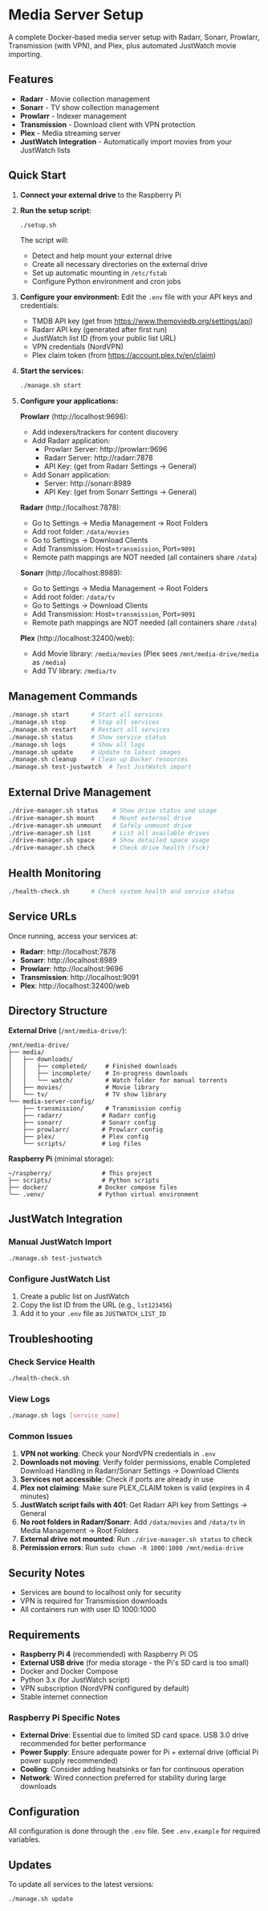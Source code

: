 # Media Server Setup

A complete Docker-based media server setup with Radarr, Sonarr, Prowlarr, Transmission (with VPN), and Plex, plus automated JustWatch movie importing.

## Features

- **Radarr** - Movie collection management
- **Sonarr** - TV show collection management
- **Prowlarr** - Indexer management
- **Transmission** - Download client with VPN protection
- **Plex** - Media streaming server
- **JustWatch Integration** - Automatically import movies from your JustWatch lists

## Quick Start

1. **Connect your external drive** to the Raspberry Pi

2. **Run the setup script:**

   ```bash
   ./setup.sh
   ```

   The script will:

   - Detect and help mount your external drive
   - Create all necessary directories on the external drive
   - Set up automatic mounting in `/etc/fstab`
   - Configure Python environment and cron jobs

3. **Configure your environment:**
   Edit the `.env` file with your API keys and credentials:

   - TMDB API key (get from https://www.themoviedb.org/settings/api)
   - Radarr API key (generated after first run)
   - JustWatch list ID (from your public list URL)
   - VPN credentials (NordVPN)
   - Plex claim token (from https://account.plex.tv/en/claim)

4. **Start the services:**

   ```bash
   ./manage.sh start
   ```

5. **Configure your applications:**

   **Prowlarr** (http://localhost:9696):

   - Add indexers/trackers for content discovery
   - Add Radarr application:
     - Prowlarr Server: http://prowlarr:9696
     - Radarr Server: http://radarr:7878
     - API Key: (get from Radarr Settings → General)
   - Add Sonarr application:
     - Server: http://sonarr:8989
     - API Key: (get from Sonarr Settings → General)

   **Radarr** (http://localhost:7878):

   - Go to Settings → Media Management → Root Folders
   - Add root folder: `/data/movies`
   - Go to Settings → Download Clients
   - Add Transmission: Host=`transmission`, Port=`9091`
   - Remote path mappings are NOT needed (all containers share `/data`)

   **Sonarr** (http://localhost:8989):

   - Go to Settings → Media Management → Root Folders
   - Add root folder: `/data/tv`
   - Go to Settings → Download Clients
   - Add Transmission: Host=`transmission`, Port=`9091`
   - Remote path mappings are NOT needed (all containers share `/data`)

   **Plex** (http://localhost:32400/web):

   - Add Movie library: `/media/movies` (Plex sees `/mnt/media-drive/media` as `/media`)
   - Add TV library: `/media/tv`

## Management Commands

```bash
./manage.sh start      # Start all services
./manage.sh stop       # Stop all services
./manage.sh restart    # Restart all services
./manage.sh status     # Show service status
./manage.sh logs       # Show all logs
./manage.sh update     # Update to latest images
./manage.sh cleanup    # Clean up Docker resources
./manage.sh test-justwatch  # Test JustWatch import
```

## External Drive Management

```bash
./drive-manager.sh status    # Show drive status and usage
./drive-manager.sh mount     # Mount external drive
./drive-manager.sh unmount   # Safely unmount drive
./drive-manager.sh list      # List all available drives
./drive-manager.sh space     # Show detailed space usage
./drive-manager.sh check     # Check drive health (fsck)
```

## Health Monitoring

```bash
./health-check.sh      # Check system health and service status
```

## Service URLs

Once running, access your services at:

- **Radarr**: http://localhost:7878
- **Sonarr**: http://localhost:8989
- **Prowlarr**: http://localhost:9696
- **Transmission**: http://localhost:9091
- **Plex**: http://localhost:32400/web

## Directory Structure

**External Drive** (`/mnt/media-drive/`):

```
/mnt/media-drive/
├── media/
│   ├── downloads/
│   │   ├── completed/     # Finished downloads
│   │   ├── incomplete/    # In-progress downloads
│   │   └── watch/         # Watch folder for manual torrents
│   ├── movies/            # Movie library
│   └── tv/                # TV show library
└── media-server-config/
    ├── transmission/      # Transmission config
    ├── radarr/           # Radarr config
    ├── sonarr/           # Sonarr config
    ├── prowlarr/         # Prowlarr config
    ├── plex/             # Plex config
    └── scripts/          # Log files
```

**Raspberry Pi** (minimal storage):

```
~/raspberry/              # This project
├── scripts/              # Python scripts
├── docker/              # Docker compose files
└── .venv/               # Python virtual environment
```

## JustWatch Integration

### Manual JustWatch Import

```bash
./manage.sh test-justwatch
```

### Configure JustWatch List

1. Create a public list on JustWatch
2. Copy the list ID from the URL (e.g., `lst123456`)
3. Add it to your `.env` file as `JUSTWATCH_LIST_ID`

## Troubleshooting

### Check Service Health

```bash
./health-check.sh
```

### View Logs

```bash
./manage.sh logs [service_name]
```

### Common Issues

1. **VPN not working**: Check your NordVPN credentials in `.env`
2. **Downloads not moving**: Verify folder permissions, enable Completed Download Handling in Radarr/Sonarr Settings → Download Clients
3. **Services not accessible**: Check if ports are already in use
4. **Plex not claiming**: Make sure PLEX_CLAIM token is valid (expires in 4 minutes)
5. **JustWatch script fails with 401**: Get Radarr API key from Settings → General
6. **No root folders in Radarr/Sonarr**: Add `/data/movies` and `/data/tv` in Media Management → Root Folders
7. **External drive not mounted**: Run `./drive-manager.sh status` to check
8. **Permission errors**: Run `sudo chown -R 1000:1000 /mnt/media-drive`

## Security Notes

- Services are bound to localhost only for security
- VPN is required for Transmission downloads
- All containers run with user ID 1000:1000

## Requirements

- **Raspberry Pi 4** (recommended) with Raspberry Pi OS
- **External USB drive** (for media storage - the Pi's SD card is too small)
- Docker and Docker Compose
- Python 3.x (for JustWatch script)
- VPN subscription (NordVPN configured by default)
- Stable internet connection

### Raspberry Pi Specific Notes

- **External Drive**: Essential due to limited SD card space. USB 3.0 drive recommended for better performance
- **Power Supply**: Ensure adequate power for Pi + external drive (official Pi power supply recommended)
- **Cooling**: Consider adding heatsinks or fan for continuous operation
- **Network**: Wired connection preferred for stability during large downloads

## Configuration

All configuration is done through the `.env` file. See `.env.example` for required variables.

## Updates

To update all services to the latest versions:

```bash
./manage.sh update
```
